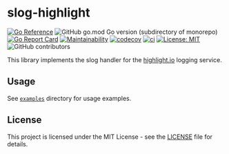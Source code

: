 # slog-highlight

[![Go Reference](https://pkg.go.dev/badge/github.com/ngoldack/slog-highlight.svg)](https://pkg.go.dev/github.com/ngoldack/slog-highlight)
![GitHub go.mod Go version (subdirectory of monorepo)](https://img.shields.io/github/go-mod/go-version/ngoldack/slog-highlight)
[![Go Report Card](https://goreportcard.com/badge/github.com/ngoldack/slog-highlight)](https://goreportcard.com/report/github.com/ngoldack/slog-highlight)
[![Maintainability](https://api.codeclimate.com/v1/badges/d45af53cfaac10e5fe4f/maintainability)](https://codeclimate.com/github/ngoldack/slog-highlight/maintainability)
[![codecov](https://codecov.io/gh/ngoldack/slog-highlight/graph/badge.svg?token=pE0NiuM0l9)](https://codecov.io/gh/ngoldack/slog-highlight)
[![ci](https://github.com/ngoldack/slog-highlight/actions/workflows/ci.yaml/badge.svg)](https://github.com/ngoldack/slog-highlight/actions/workflows/ci.yaml)
[![License: MIT](https://img.shields.io/badge/License-MIT-yellow.svg)](LICENSE)
![GitHub contributors](https://img.shields.io/github/contributors/ngoldack/slog-highlight?link=https%3A%2F%2Fgithub.com%2Fngoldack%2Fslog-highlight%2Fgraphs%2Fcontributors)

This library implements the slog handler for the [highlight.io](https://highlight.io) logging service.

## Usage

See [`examples`](examples) directory for usage examples.

## License

This project is licensed under the MIT License - see the [LICENSE](LICENSE) file for details.
